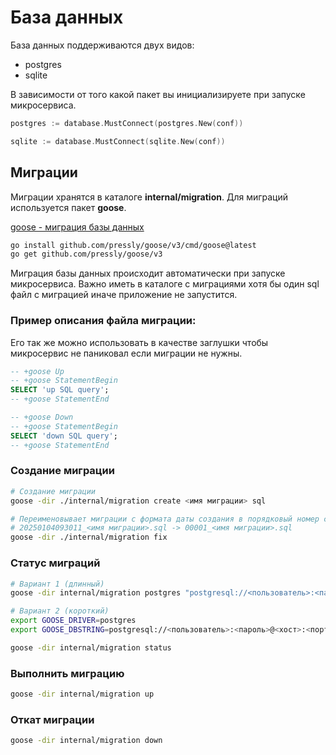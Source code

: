 # База данных

База данных поддерживаются двух видов:

- postgres
- sqlite

В зависимости от того какой пакет вы инициализируете при запуске микросервиса.

```go
postgres := database.MustConnect(postgres.New(conf))

sqlite := database.MustConnect(sqlite.New(conf))
```

## Миграции

Миграции хранятся в каталоге **internal/migration**. Для миграций используется пакет **goose**.

[goose - миграция базы данных](https://github.com/pressly/goose)

```bash
go install github.com/pressly/goose/v3/cmd/goose@latest
go get github.com/pressly/goose/v3
```

Миграция базы данных происходит автоматически при запуске микросервиса. Важно иметь в каталоге с миграциями хотя бы один sql файл с миграцией иначе приложение не запустится. 

### Пример описания файла миграции:

Его так же можно использовать в качестве заглушки чтобы микросервис не паниковал если миграции не нужны.

```sql
-- +goose Up
-- +goose StatementBegin
SELECT 'up SQL query';
-- +goose StatementEnd

-- +goose Down
-- +goose StatementBegin
SELECT 'down SQL query';
-- +goose StatementEnd
```

### Создание миграции

```bash
# Создание миграции
goose -dir ./internal/migration create <имя миграции> sql

# Переименовывает миграции с формата даты создания в порядковый номер создания
# 20250104093011_<имя миграции>.sql -> 00001_<имя миграции>.sql
goose -dir ./internal/migration fix
```

### Статус миграций

```bash
# Вариант 1 (длинный)
goose -dir internal/migration postgres "postgresql://<пользователь>:<пароль>@<хост>:<порт>/<БД>?sslmode=disable" status

# Вариант 2 (короткий)
export GOOSE_DRIVER=postgres
export GOOSE_DBSTRING=postgresql://<пользователь>:<пароль>@<хост>:<порт>/<БД>?sslmode=disable

goose -dir internal/migration status
```

### Выполнить миграцию

```bash
goose -dir internal/migration up
```

### Откат миграции

```bash
goose -dir internal/migration down
```

